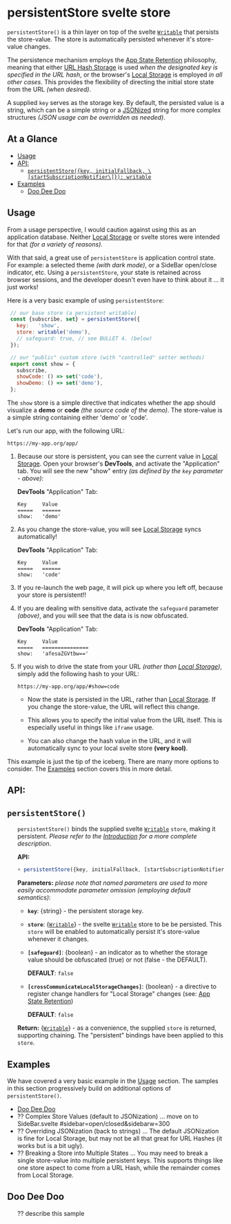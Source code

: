 # persistentStore svelte store

`persistentStore()` is a thin layer on top of the svelte [`Writable`]
that persists the store-value.  The store is automatically persisted
whenever it's store-value changes.

The persistence mechanism employs the [App State Retention]
philosophy, meaning that either [URL Hash Storage] is used _when the
designated key is specified in the URL hash_, or the browser's [Local
Storage] is employed _in all other cases_.  This provides the
flexibility of directing the initial store state from the URL _(when
desired)_.

A supplied `key` serves as the storage key.  By default, the persisted
value is a string, which can be a simple string or a [JSONized] string
for more complex structures _(JSON usage can be overridden as needed)_.


<!--- *** Section ************************************************************************* ---> 
## At a Glance

- [Usage]
- [API:]
  - [`persistentStore({key, initialFallback, \[startSubscriptionNotifier\]}): writable`]
- [Examples]
  - [Doo Dee Doo]


<!--- *** Section ************************************************************************* ---> 
## Usage

From a usage perspective, I would caution against using this as an
application database.  Neither [Local Storage] or svelte stores were
intended for that _(for a variety of reasons)_.

With that said, a great use of `persistentStore` is application
control state.  For example: a selected theme _(with dark mode)_, or a
SideBar open/close indicator, etc.  Using a `persistentStore`, your
state is retained across browser sessions, and the developer doesn't
even have to think about it ... it just works!

Here is a very basic example of using `persistentStore`:

```js
 // our base store (a persistent writable)
 const {subscribe, set} = persistentStore({
   key:   'show',
   store: writable('demo'),
   // safeguard: true, // see BULLET 4. (below)
 });

 // our "public" custom store (with "controlled" setter methods)
 export const show = {
   subscribe,
   showCode: () => set('code'),
   showDemo: () => set('demo'),
 };

```

The `show` store is a simple directive that indicates whether the app
should visualize a **demo** or **code** _(the source code of the
demo)_.  The store-value is a simple string containing either 'demo'
or 'code'.

Let's run our app, with the following URL:

```
https://my-app.org/app/
```

1. Because our store is persistent, you can see the current value in
   [Local Storage].  Open your browser's **DevTools**, and activate the
   "Application" tab.  You will see the new "show" entry _(as defined
   by the `key` parameter - above)_:
 
   **DevTools** "Application" Tab:
   ```
   Key     Value
   =====   ======
   show:   'demo'
   ```
 
2. As you change the store-value, you will see [Local Storage] syncs
   automatically!
 
   **DevTools** "Application" Tab:
   ```
   Key     Value
   =====   ======
   show:   'code'
   ```
 
3. If you re-launch the web page, it will pick up where you left off,
   because your store is persistent!!
 
4. If you are dealing with sensitive data, activate the `safeguard`
   parameter _(above)_, and you will see that the data is is now
   obfuscated.
 
   **DevTools** "Application" Tab:
   ```
   Key     Value
   =====   ===============
   show:   'afesaZGVtbw=='
   ```

5. If you wish to drive the state from your URL _(rather than [Local
   Storage])_, simply add the following hash to your URL:

   ```
   https://my-app.org/app/#show=code
   ```

   - Now the state is persisted in the URL, rather than [Local
     Storage].  If you change the store-value, the URL will reflect
     this change.

   - This allows you to specify the initial value from the URL itself.
     This is especially useful in things like `iframe` usage.

   - You can also change the hash value in the URL, and it will
     automatically sync to your local svelte store **(very kool)**.

This example is just the tip of the iceberg.  There are many more
options to consider.  The [Examples] section covers this in more
detail.


<!--- *** Section ************************************************************************* ---> 
## API:


<!--- *** Section ************************************************************************* ---> 
## `persistentStore()`

<ul><!--- indentation hack for github - other attempts with style is stripped (be careful with number bullets) ---> 

`persistentStore()` binds the supplied svelte [`Writable`] `store`,
making it persistent.  _Please refer to the [Introduction] for a more
complete description_.

**API:**

```js
+ persistentStore({key, initialFallback, [startSubscriptionNotifier]}): writable
```

**Parameters:**
_please note that named parameters are used to more easily accommodate
parameter omission (employing default semantics)_:

- **`key`**: {string} - the persistent storage key.

- **`store`**: {[`Writable`]} - the svelte [`Writable`] store
  to be be persisted.  This `store` will be enabled to automatically
  persist it's store-value whenever it changes.

- **`[safeguard]`**: {boolean} - an indicator as to whether the
  storage value should be obfuscated (true) or not (false - the
  DEFAULT).

  **DEFAULT**: `false`

- **`[crossCommunicateLocalStorageChanges]`**: {boolean} - a directive
  to register change handlers for "Local Storage" changes (see: [App
  State Retention])

  **DEFAULT**: `false`

**Return:** {[`Writable`]} - as a convenience, the supplied
 `store` is returned, supporting chaining.  The "persistent" bindings
 have been applied to this `store`.

</ul>


<!--- *** Section ************************************************************************* ---> 
## Examples

We have covered a very basic example in the [Usage] section.  The
samples in this section progressively build on additional options of
`persistentStore()`.

- [Doo Dee Doo]
- ?? Complex Store Values (default to JSONization) ... move on to SideBar.svelte  #sidebar=open/closed&sidebarw=300
- ?? Overriding JSONization (back to strings) ... The default JSONization is fine for Local Storage, but may not be all that great for URL Hashes (it works but is a bit ugly).
- ?? Breaking a Store into Multiple States ... You may need to break a single store-value into multiple persistent keys.  This supports things like one store aspect to come from a URL Hash, while the remainder comes from Local Storage.


<!--- *** Section ************************************************************************* ---> 
## Doo Dee Doo

<ul><!--- indentation hack for github - other attempts with style is stripped (be careful with number bullets) ---> 

?? describe this sample

</ul>


<!--- *** REFERENCE LINKS ************************************************************************* ---> 
<!---     NOTE: some links are duplicated with alias link label text                                --->

<!--- **tw-themes** ---> 
[Introduction]:              #persistentstore-svelte-store
[Usage]:                     #usage
[API:]:                      #api
  <!--- NOTE: each function supports different link labels (with and without API)  ---> 
  [`persistentStore()`]:     #persistentstore
  [`persistentStore({key, initialFallback, \[startSubscriptionNotifier\]}): writable`]: #persistentstore
[Examples]:                  #examples
  [Doo Dee Doo]:             #doo-dee-doo

<!--- external links ---> 
[`Writable`]:                https://svelte.dev/docs#writable
[App State Retention]:       appStateRetention.js
[URL Hash Storage]:          urlHashStorage.js
[Local Storage]:             localStorage.js
[JSONized]:                  https://www.digitalocean.com/community/tutorials/js-json-parse-stringify

